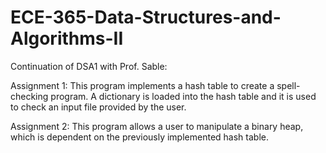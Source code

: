 # ECE-365-Data-Structures-and-Algorithms-II
Continuation of DSA1 with Prof. Sable:

Assignment 1: This program implements a hash table to create a spell-checking program.  A dictionary is loaded into the hash table and it is used to check an input file provided by the user. 

Assignment 2: This program allows a user to manipulate a binary heap, which is dependent on the previously implemented hash table. 
